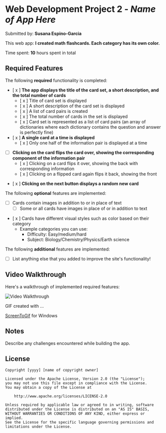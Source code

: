 # Web Development Project 2 - _Name of App Here_

Submitted by: **Susana Espino-Garcia**

This web app: **I created math flashcards. Each category has its own color.**

Time spent: **10** hours spent in total

## Required Features

The following **required** functionality is completed:

- [ x ] **The app displays the title of the card set, a short description, and the total number of cards**
  - [ x ] Title of card set is displayed
  - [ x ] A short description of the card set is displayed
  - [ x ] A list of card pairs is created
  - [ x ] The total number of cards in the set is displayed
  - [ x ] Card set is represented as a list of card pairs (an array of dictionaries where each dictionary contains the question and answer is perfectly fine)
- [ x ] **A single card at a time is displayed**
  - [ x ] Only one half of the information pair is displayed at a time
- [ ] **Clicking on the card flips the card over, showing the corresponding component of the information pair**
  - [ x ] Clicking on a card flips it over, showing the back with corresponding information
  - [ x ] Clicking on a flipped card again flips it back, showing the front
- [ x ] **Clicking on the next button displays a random new card**

The following **optional** features are implemented:

- [ ] Cards contain images in addition to or in place of text
  - [ ] Some or all cards have images in place of or in addition to text
- [ x ] Cards have different visual styles such as color based on their category
  - Example categories you can use:
    - Difficulty: Easy/medium/hard
    - Subject: Biology/Chemistry/Physics/Earth science

The following **additional** features are implemented:

- [ ] List anything else that you added to improve the site's functionality!

## Video Walkthrough

Here's a walkthrough of implemented required features:

<img src='https://imgur.com/a/YZh6FAB' title='Video Walkthrough' width='' alt='Video Walkthrough' />

GIF created with ...

[ScreenToGif](https://www.screentogif.com/) for Windows

## Notes

Describe any challenges encountered while building the app.

## License

    Copyright [yyyy] [name of copyright owner]

    Licensed under the Apache License, Version 2.0 (the "License");
    you may not use this file except in compliance with the License.
    You may obtain a copy of the License at

        http://www.apache.org/licenses/LICENSE-2.0

    Unless required by applicable law or agreed to in writing, software
    distributed under the License is distributed on an "AS IS" BASIS,
    WITHOUT WARRANTIES OR CONDITIONS OF ANY KIND, either express or implied.
    See the License for the specific language governing permissions and
    limitations under the License.
